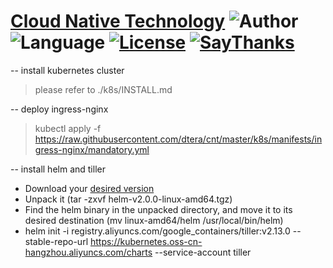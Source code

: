 # [Cloud Native Technology](https://github.com/dtera/cnt)  ![Author](https://img.shields.io/badge/author-zhaohq-red.svg) ![Language](https://img.shields.io/badge/language-Go%20%2F%20YAML%20etc-orange.svg) [![License](https://img.shields.io/badge/license-MIT-blue.svg)](./LICENSE.md) [![SayThanks](https://img.shields.io/badge/say-thanks-ff69b4.svg)](https://saythanks.io/to/dtera)

-- install kubernetes cluster
> please refer to ./k8s/INSTALL.md

-- deploy ingress-nginx
> kubectl apply -f https://raw.githubusercontent.com/dtera/cnt/master/k8s/manifests/ingress-nginx/mandatory.yml

-- install helm and tiller
- Download your [desired version](https://github.com/helm/helm/releases)
- Unpack it (tar -zxvf helm-v2.0.0-linux-amd64.tgz)
- Find the helm binary in the unpacked directory, and move it to its desired destination (mv linux-amd64/helm /usr/local/bin/helm)
- helm init -i registry.aliyuncs.com/google_containers/tiller:v2.13.0 --stable-repo-url https://kubernetes.oss-cn-hangzhou.aliyuncs.com/charts --service-account tiller
